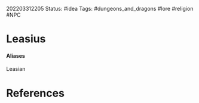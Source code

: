 202203312205
Status: #idea
Tags: #dungeons_and_dragons #lore #religion #NPC 

# Leasius

#### Aliases
Leasian


# References